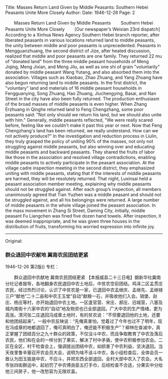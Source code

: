 Title: Masses Return Land Given by Middle Peasants: Southern Hebei Peasants Unite More Closely
Author:
Date: 1946-12-26
Page: 2

　　Masses Return Land Given by Middle Peasants
　　Southern Hebei Peasants Unite More Closely
　　[Our newspaper’s Weixian 23rd dispatch] According to a Xinhua News Agency Southern Hebei branch reporter, after liberated peasants in various locations returned land to middle peasants, the unity between middle and poor peasants is unprecedented. Peasants in Mengguanzhuang, the second district of Jize, after heated discussion, realized that middle and poor peasants are one family. They returned 22 mu of "donated land" from the three middle peasant households of Meng Jiqing, Meng Jixian, and Meng Jilu, as well as one shi of grain "voluntarily" donated by middle peasant Wang Yutang, and also absorbed them into the association. Villages such as Xiaobao, Zhao Zhuang, and Yang Zhuang have also begun returning land to middle peasants. In the first district, the "voluntary" land and materials of 16 middle peasant households in Fengguanying, Song Zhuang, Hao Zhuang, Jiuchengying, Basai, and Nan Street in the city have also been fully returned. The production enthusiasm of the broad masses of middle peasants is even higher. When Zhang Erzhuang in Qinghe returned land to Feng Chengzhang, some poor peasants said: "Not only should we return his land, but we should also unite with him." Generally, middle peasants reflected, "We were really scared before, feeling like we couldn't make it past this year or next. Now that Feng Chengzhang's land has been returned, we really understand. How can we not actively produce?" In the investigation and reduction process in Liulin, they truly grasped the policy of uniting 90% of the masses, not only not struggling against middle peasants, but also winning over and educating middle peasants and backward peasants. They shared the fruits of labor like those in the association and resolved village contradictions, enabling middle peasants to actively participate in the peasant association. At the village cadre inspection meeting in the second district, they emphasized uniting with middle peasants, stating that if the interests of middle peasants are harmed, they will be resolutely returned. That night, Luxinsai held a peasant association member meeting, explaining why middle peasants should not be struggled against. After each group’s inspection, all members unanimously agreed that Tian Yuzhen was a middle peasant and should not be struggled against, and all his belongings were returned. A large number of middle peasants in the whole village joined the peasant association. In the mass movement in Zhang Si Street, Daming City, initially, middle peasant Fu Liangchen was fined five dozen hand towels. After inspection, it was deemed inappropriate, and he was given three houses in the distribution of fruits, transforming his worried expression into infinite joy.



<hr /> 

Original: 


### 群众退回中农献地  冀南农民团结更紧

1946-12-26
第2版()
专栏：

　　群众退回中农献地
    冀南农民团结更紧
    【本报威县二十三日电】据新华社冀南分社记者报导，各地翻身农民退回中农土地后，中贫农空前团结。鸡泽二区孟贯庄农民，经过热烈讨论，认识了中贫农是一家，已退回中农孟继庆、孟继先、孟继禄三户“献地”二十二亩和中农王玉堂“自动”献粮一石，并吸收他们入会。销堡、赵庄、杨庄等村，亦开始退回中农土地。一区逢官营、宋庄、郝庄、旧城营，八塞及城内南街十六家中农的“自动”地及物资也已全部退回。广大中农的生产情绪，更为高涨。清河张二庄退回冯成章土地时，有的贫农说：“不但要退回他的土地，还要和他团结起来”。一般中农反映说：“先俺真害怕，觉着过了今年也过不了明年，现在冯成章的地都退回了，俺可真明白了，俺还能不积极生产”？柳林在查减中，真正掌握了团结百分之九十群众的政策，不仅没斗中农，而且争取教育了中农及落后农民，他们和在会的一样分到了果实，解决了村中矛盾，使中农积极参加农会。二区在全区，村干检查会上，强调提出团结中农，如损害了中农利益，坚决退回。当天夜里鲁辛塞召开农会员大会，说明为啥不该斗中农，各小组检查后，全体会员一致认为田玉振是中农，不应斗，并把东西全部退回，全村大部中农入了农会。大名市张四街群运中，起初罚了中农傅良臣五打手巾，后经检查不合适，分果实中分给他三间房子，他一改愁容为无限欢喜。
